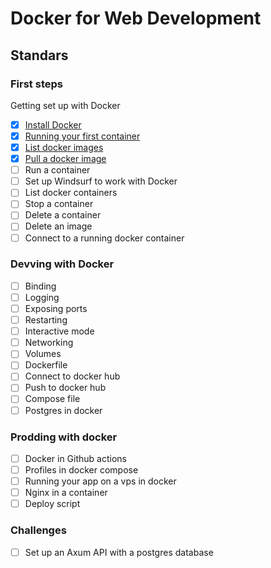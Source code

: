# Docker for Web Development

## Standars

### First steps

Getting set up with Docker

- [x] [Install Docker](/39-docker/installing_docker.md)
- [x] [Running your first container](/39-docker/running_your_first_container.md)
- [x] [List docker images](/39-docker/list_docker_images.md)
- [x] [Pull a docker image](/39-docker/pull_docker_image.md)
- [ ] Run a container
- [ ] Set up Windsurf to work with Docker
- [ ] List docker containers
- [ ] Stop a container
- [ ] Delete a container
- [ ] Delete an image
- [ ] Connect to a running docker container

### Devving with Docker

- [ ] Binding
- [ ] Logging
- [ ] Exposing ports
- [ ] Restarting
- [ ] Interactive mode
- [ ] Networking
- [ ] Volumes
- [ ] Dockerfile
- [ ] Connect to docker hub
- [ ] Push to docker hub
- [ ] Compose file
- [ ] Postgres in docker

### Prodding with docker

- [ ] Docker in Github actions
- [ ] Profiles in docker compose
- [ ] Running your app on a vps in docker
- [ ] Nginx in a container
- [ ] Deploy script

### Challenges

- [ ] Set up an Axum API with a postgres database
